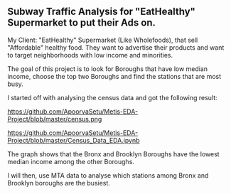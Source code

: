 ## Subway Traffic Analysis for "EatHealthy" Supermarket to put their Ads on.

My Client: "EatHealthy" Supermarket (Like Wholefoods), that sell "Affordable" healthy food. They want to advertise their products and want to target neighborhoods with low income and minorities. 

The goal of this project is to look for Boroughs that have low median income, choose the top two Boroughs and find the stations that are most busy.

I started off with analysing the census data and got the following result:

https://github.com/ApoorvaSetu/Metis-EDA-Project/blob/master/census.png

https://github.com/ApoorvaSetu/Metis-EDA-Project/blob/master/Census_Data_EDA.ipynb

The graph shows that the Bronx and Brooklyn Boroughs have the lowest median income among the other Boroughs. 

I will then, use MTA data to analyse which stations among Bronx and Brooklyn boroughs are the busiest.




